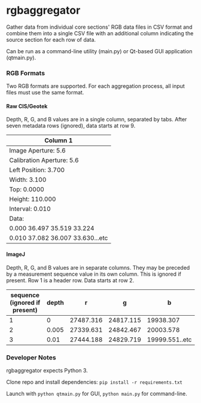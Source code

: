 # rgbaggregator
Gather data from individual core sections' RGB data files in CSV format and combine
them into a single CSV file with an additional column indicating the source
section for each row of data.

Can be run as a command-line utility (main.py) or Qt-based GUI application (qtmain.py).


### RGB Formats
Two RGB formats are supported. For each aggregation process, all input files must use the same format.

#### Raw CIS/Geotek
Depth, R, G, and B values are in a single column, separated by tabs.
After seven metadata rows (ignored), data starts at row 9.

|Column 1|
|--------|
|Image Aperture: 5.6|
|Calibration Aperture: 5.6|
|Left Position: 3.700|
|Width: 3.100|
|Top: 0.0000|
|Height: 110.000|
|Interval: 0.010|
|Data:|
|0.000	36.497	35.519	33.224|
|0.010	37.082	36.007	33.630...etc|

#### ImageJ
Depth, R, G, and B values are in separate columns. They may be preceded
by a measurement sequence value in its own column. This is ignored if present.
Row 1 is a header row. Data starts at row 2.

| sequence (ignored if present)  | depth | r         | g         | b         |
| - | ----- | --------- | --------- | --------- |
| 1 | 0     | 27487.316 | 24817.115 | 19938.307 |
| 2 | 0.005 | 27339.631 | 24842.467 | 20003.578 |
| 3 | 0.01  | 27444.188 | 24829.719 | 19999.551..etc |



### Developer Notes
rgbaggregator expects Python 3.

Clone repo and install dependencies: `pip install -r requirements.txt`

Launch with `python qtmain.py` for GUI, `python main.py` for command-line.
